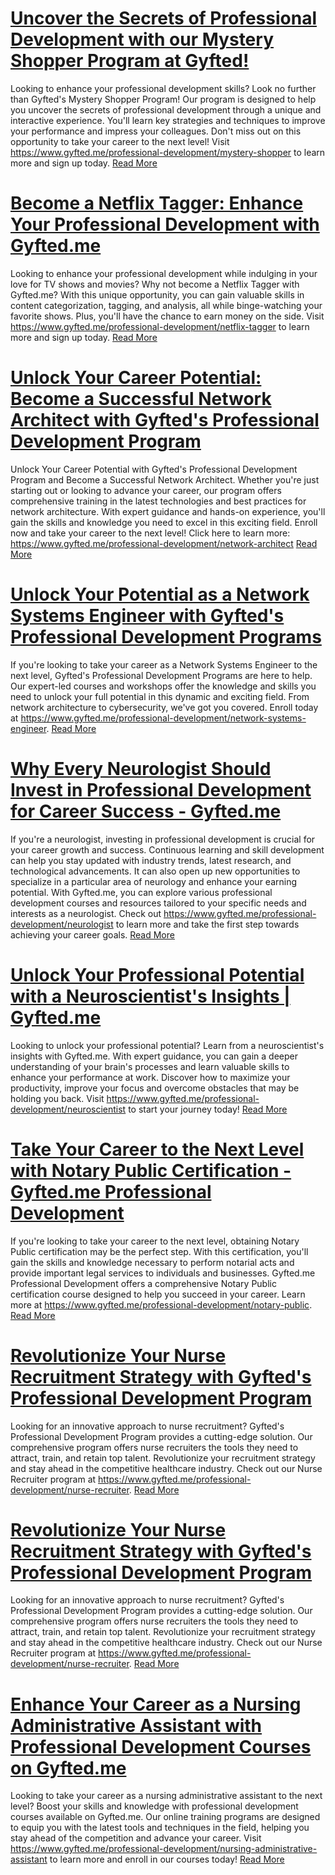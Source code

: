 # [Uncover the Secrets of Professional Development with our Mystery Shopper Program at Gyfted!](https://www.gyfted.me/professional-development/mystery-shopper)

Looking to enhance your professional development skills? Look no further than Gyfted's Mystery Shopper Program! Our program is designed to help you uncover the secrets of professional development through a unique and interactive experience. You'll learn key strategies and techniques to improve your performance and impress your colleagues. Don't miss out on this opportunity to take your career to the next level! Visit https://www.gyfted.me/professional-development/mystery-shopper to learn more and sign up today. [Read More](https://www.gyfted.me/professional-development/mystery-shopper)

# [Become a Netflix Tagger: Enhance Your Professional Development with Gyfted.me](https://www.gyfted.me/professional-development/netflix-tagger)

Looking to enhance your professional development while indulging in your love for TV shows and movies? Why not become a Netflix Tagger with Gyfted.me? With this unique opportunity, you can gain valuable skills in content categorization, tagging, and analysis, all while binge-watching your favorite shows. Plus, you'll have the chance to earn money on the side. Visit https://www.gyfted.me/professional-development/netflix-tagger to learn more and sign up today. [Read More](https://www.gyfted.me/professional-development/netflix-tagger)

# [Unlock Your Career Potential: Become a Successful Network Architect with Gyfted's Professional Development Program](https://www.gyfted.me/professional-development/network-architect)

Unlock Your Career Potential with Gyfted's Professional Development Program and Become a Successful Network Architect. Whether you're just starting out or looking to advance your career, our program offers comprehensive training in the latest technologies and best practices for network architecture. With expert guidance and hands-on experience, you'll gain the skills and knowledge you need to excel in this exciting field. Enroll now and take your career to the next level! Click here to learn more: https://www.gyfted.me/professional-development/network-architect [Read More](https://www.gyfted.me/professional-development/network-architect)

# [Unlock Your Potential as a Network Systems Engineer with Gyfted's Professional Development Programs](https://www.gyfted.me/professional-development/network-systems-engineer)

If you're looking to take your career as a Network Systems Engineer to the next level, Gyfted's Professional Development Programs are here to help. Our expert-led courses and workshops offer the knowledge and skills you need to unlock your full potential in this dynamic and exciting field. From network architecture to cybersecurity, we've got you covered. Enroll today at https://www.gyfted.me/professional-development/network-systems-engineer. [Read More](https://www.gyfted.me/professional-development/network-systems-engineer)

# [Why Every Neurologist Should Invest in Professional Development for Career Success - Gyfted.me](https://www.gyfted.me/professional-development/neurologist)

If you're a neurologist, investing in professional development is crucial for your career growth and success. Continuous learning and skill development can help you stay updated with industry trends, latest research, and technological advancements. It can also open up new opportunities to specialize in a particular area of neurology and enhance your earning potential. With Gyfted.me, you can explore various professional development courses and resources tailored to your specific needs and interests as a neurologist. Check out https://www.gyfted.me/professional-development/neurologist to learn more and take the first step towards achieving your career goals. [Read More](https://www.gyfted.me/professional-development/neurologist)

# [Unlock Your Professional Potential with a Neuroscientist's Insights | Gyfted.me](https://www.gyfted.me/professional-development/neuroscientist)

Looking to unlock your professional potential? Learn from a neuroscientist's insights with Gyfted.me. With expert guidance, you can gain a deeper understanding of your brain's processes and learn valuable skills to enhance your performance at work. Discover how to maximize your productivity, improve your focus and overcome obstacles that may be holding you back. Visit https://www.gyfted.me/professional-development/neuroscientist to start your journey today! [Read More](https://www.gyfted.me/professional-development/neuroscientist)

# [Take Your Career to the Next Level with Notary Public Certification - Gyfted.me Professional Development](https://www.gyfted.me/professional-development/notary-public)

If you're looking to take your career to the next level, obtaining Notary Public certification may be the perfect step. With this certification, you'll gain the skills and knowledge necessary to perform notarial acts and provide important legal services to individuals and businesses. Gyfted.me Professional Development offers a comprehensive Notary Public certification course designed to help you succeed in your career. Learn more at https://www.gyfted.me/professional-development/notary-public. [Read More](https://www.gyfted.me/professional-development/notary-public)

# [Revolutionize Your Nurse Recruitment Strategy with Gyfted's Professional Development Program](https://www.gyfted.me/professional-development/nurse-recruiter)

Looking for an innovative approach to nurse recruitment? Gyfted's Professional Development Program provides a cutting-edge solution. Our comprehensive program offers nurse recruiters the tools they need to attract, train, and retain top talent. Revolutionize your recruitment strategy and stay ahead in the competitive healthcare industry. Check out our Nurse Recruiter program at https://www.gyfted.me/professional-development/nurse-recruiter. [Read More](https://www.gyfted.me/professional-development/nurse-recruiter)

# [Revolutionize Your Nurse Recruitment Strategy with Gyfted's Professional Development Program](https://www.gyfted.me/professional-development/nurse-recruiter)

Looking for an innovative approach to nurse recruitment? Gyfted's Professional Development Program provides a cutting-edge solution. Our comprehensive program offers nurse recruiters the tools they need to attract, train, and retain top talent. Revolutionize your recruitment strategy and stay ahead in the competitive healthcare industry. Check out our Nurse Recruiter program at https://www.gyfted.me/professional-development/nurse-recruiter. [Read More](https://www.gyfted.me/professional-development/nurse-recruiter)

# [Enhance Your Career as a Nursing Administrative Assistant with Professional Development Courses on Gyfted.me](https://www.gyfted.me/professional-development/nursing-administrative-assistant)

Looking to take your career as a nursing administrative assistant to the next level? Boost your skills and knowledge with professional development courses available on Gyfted.me. Our online training programs are designed to equip you with the latest tools and techniques in the field, helping you stay ahead of the competition and advance your career. Visit https://www.gyfted.me/professional-development/nursing-administrative-assistant to learn more and enroll in our courses today! [Read More](https://www.gyfted.me/professional-development/nursing-administrative-assistant)

